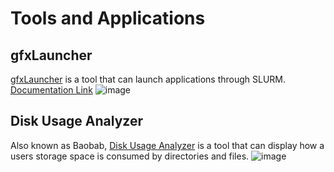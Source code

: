 # Tools and Applications
## gfxLauncher 
[gfxLauncher](https://github.com/lunarc/gfxlauncher) is a tool that can launch applications through SLURM. [Documentation Link](https://gfxlauncher-documentation.readthedocs.io/en/latest/)
![image](https://github.com/user-attachments/assets/a6bbbf37-904a-43ea-8fd5-e05511553979)

## Disk Usage Analyzer
Also known as Baobab, [Disk Usage Analyzer](https://apps.gnome.org/Baobab/) is a tool that can display how a users storage space is consumed by directories and files. 
![image](https://github.com/user-attachments/assets/a6eb4d67-43d4-44b3-94de-541d4f46c46e)


